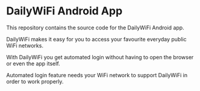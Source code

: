 # DailyWiFi Android App #
This repository contains the source code for the DailyWiFi Android app.

DailyWiFi makes it easy for you to access your favourite everyday public WiFi networks.

With DailyWiFi you get automated login without having to open the browser or even the app itself.

Automated login feature needs your WiFi network to support DailyWiFi in order to work properly.

